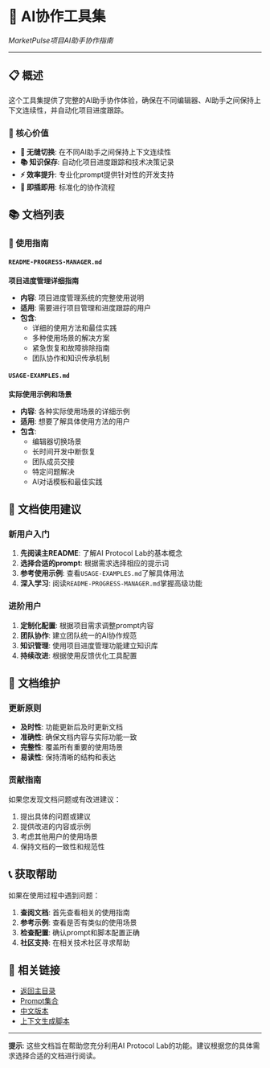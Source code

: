 # 🤖 AI协作工具集
_MarketPulse项目AI助手协作指南_

---

## 📋 概述

这个工具集提供了完整的AI助手协作体验，确保在不同编辑器、AI助手之间保持上下文连续性，并自动化项目进度跟踪。

### 🎯 核心价值
- **🔄 无缝切换**: 在不同AI助手之间保持上下文连续性
- **📚 知识保存**: 自动化项目进度跟踪和技术决策记录
- **⚡ 效率提升**: 专业化prompt提供针对性的开发支持
- **🔧 即插即用**: 标准化的协作流程

## 📚 文档列表

### 📖 使用指南

#### `README-PROGRESS-MANAGER.md`
**项目进度管理详细指南**
- **内容**: 项目进度管理系统的完整使用说明
- **适用**: 需要进行项目管理和进度跟踪的用户
- **包含**: 
  - 详细的使用方法和最佳实践
  - 多种使用场景的解决方案
  - 紧急恢复和故障排除指南
  - 团队协作和知识传承机制

#### `USAGE-EXAMPLES.md`
**实际使用示例和场景**
- **内容**: 各种实际使用场景的详细示例
- **适用**: 想要了解具体使用方法的用户
- **包含**:
  - 编辑器切换场景
  - 长时间开发中断恢复
  - 团队成员交接
  - 特定问题解决
  - AI对话模板和最佳实践

## 🎯 文档使用建议

### 新用户入门
1. **先阅读主README**: 了解AI Protocol Lab的基本概念
2. **选择合适的prompt**: 根据需求选择相应的提示词
3. **参考使用示例**: 查看`USAGE-EXAMPLES.md`了解具体用法
4. **深入学习**: 阅读`README-PROGRESS-MANAGER.md`掌握高级功能

### 进阶用户
1. **定制化配置**: 根据项目需求调整prompt内容
2. **团队协作**: 建立团队统一的AI协作规范
3. **知识管理**: 使用项目进度管理功能建立知识库
4. **持续改进**: 根据使用反馈优化工具配置

## 🔄 文档维护

### 更新原则
- **及时性**: 功能更新后及时更新文档
- **准确性**: 确保文档内容与实际功能一致
- **完整性**: 覆盖所有重要的使用场景
- **易读性**: 保持清晰的结构和表达

### 贡献指南
如果您发现文档问题或有改进建议：
1. 提出具体的问题或建议
2. 提供改进的内容或示例
3. 考虑其他用户的使用场景
4. 保持文档的一致性和规范性

## 📞 获取帮助

如果在使用过程中遇到问题：

1. **查阅文档**: 首先查看相关的使用指南
2. **参考示例**: 查看是否有类似的使用场景
3. **检查配置**: 确认prompt和脚本配置正确
4. **社区支持**: 在相关技术社区寻求帮助

## 🔗 相关链接

- [返回主目录](../README.md)
- [Prompt集合](../prompts/)
- [中文版本](../prompts/zh-CN/)
- [上下文生成脚本](../get-ai-context.sh)

---

**提示**: 这些文档旨在帮助您充分利用AI Protocol Lab的功能。建议根据您的具体需求选择合适的文档进行阅读。
